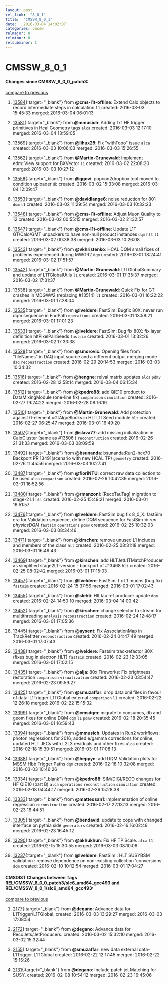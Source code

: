 ```yaml
---
layout: post
rel_link:  "8_0_1"
title:  "CMSSW_8_0_1"
date:   2016-03-04 14:02:07
categories: cmssw
relmajor: 8
relminor: 0
relsubminor: 1
---
```


# CMSSW_8_0_1
#### Changes since CMSSW_8_0_0_patch3:

[compare to previous](https://github.com/cms-sw/cmssw/compare/CMSSW_8_0_0_patch3...CMSSW_8_0_1)



1. [13584](http://github.com/cms-sw/cmssw/pull/13584){:target="_blank"}  from **@cms-l1t-offline**: Extend Calo objects to record intermediate steps in calculation `l1`  created: 2016-03-03 15:45:33 merged: 2016-03-04 06:01:13

2. [13581](http://github.com/cms-sw/cmssw/pull/13581){:target="_blank"}  from **@mmusich**: Adding 1x1 HF trigger primitives in Hcal Geometry tags `alca`  created: 2016-03-03 12:17:10 merged: 2016-03-04 13:59:05

3. [13569](http://github.com/cms-sw/cmssw/pull/13569){:target="_blank"}  from **@lihux25**: Fix "withTopo" issue `alca`  created: 2016-03-03 10:06:03 merged: 2016-03-03 15:26:55

4. [13562](http://github.com/cms-sw/cmssw/pull/13562){:target="_blank"}  from **@Martin-Grunewald**: Implement edm::View support for BXVector `l1`  created: 2016-03-02 22:08:20 merged: 2016-03-03 10:27:12

5. [13556](http://github.com/cms-sw/cmssw/pull/13556){:target="_blank"}  from **@ggovi**: popcon2dropbox tool moved to condition uploader `db`  created: 2016-03-02 15:33:08 merged: 2016-03-04 12:09:47

6. [13553](http://github.com/cms-sw/cmssw/pull/13553){:target="_blank"}  from **@davidlange6**: noise reduction for 801 `dqm`  `l1`  created: 2016-03-02 11:29:54 merged: 2016-03-03 10:32:23

7. [13548](http://github.com/cms-sw/cmssw/pull/13548){:target="_blank"}  from **@cms-l1t-offline**: Adjust Muon Quality to 12 created: 2016-03-02 00:55:15 merged: 2016-03-02 21:32:57

8. [13547](http://github.com/cms-sw/cmssw/pull/13547){:target="_blank"}  from **@cms-l1t-offline**: Update L1T GT/Calo/GMT unpackers to have non-null product instances `dqm`  `hlt`  `l1`  created: 2016-03-02 00:38:38 merged: 2016-03-03 10:26:08

9. [13543](http://github.com/cms-sw/cmssw/pull/13543){:target="_blank"}  from **@vkhristenko**: HCAL DQM small fixes of problems experienced during MWGR2 `dqm`  created: 2016-03-01 18:24:41 merged: 2016-03-02 17:51:57

10. [13542](http://github.com/cms-sw/cmssw/pull/13542){:target="_blank"}  from **@Martin-Grunewald**:  L1TGlobalSummary and update of L1TGlobalUtils `l1`  created: 2016-03-01 17:35:37 merged: 2016-03-02 17:31:37

11. [13538](http://github.com/cms-sw/cmssw/pull/13538){:target="_blank"}  from **@Martin-Grunewald**: Quick Fix for GT crashes in MDGW#2 (replacing #13514) `l1`  created: 2016-03-01 16:22:22 merged: 2016-03-01 17:28:04

12. [13535](http://github.com/cms-sw/cmssw/pull/13535){:target="_blank"}  from **@lveldere**: FastSim: Bugfix 80X: never run dqm sequence in EndPath `operations`  created: 2016-03-01 13:58:21 merged: 2016-03-01 17:01:23

13. [13533](http://github.com/cms-sw/cmssw/pull/13533){:target="_blank"}  from **@lveldere**: FastSim: Bug fix 80X: fix layer definition hltPixelPairSeeds `fastsim`  created: 2016-03-01 13:32:26 merged: 2016-03-02 17:33:38

14. [13528](http://github.com/cms-sw/cmssw/pull/13528){:target="_blank"}  from **@smorovic**: Opening files from "fileNames" in DAQ input source and a different output merging mode `daq`  `reconstruction`  created: 2016-02-29 20:14:53 merged: 2016-03-03 10:34:32

15. [13516](http://github.com/cms-sw/cmssw/pull/13516){:target="_blank"}  from **@hengne**: relval matrix updates `alca`  `pdmv`  created: 2016-02-28 12:58:14 merged: 2016-03-04 06:15:34

16. [13512](http://github.com/cms-sw/cmssw/pull/13512){:target="_blank"}  from **@kpedro88**: add QIE10 product to DataMixingModule (one-line fix) `comparison`  `simulation`  created: 2016-02-27 19:24:22 merged: 2016-02-28 08:16:19

17. [13510](http://github.com/cms-sw/cmssw/pull/13510){:target="_blank"}  from **@Martin-Grunewald**: Add protection against 0-element uGtAlgoBlocks in HLTL1TSeed module `hlt`  created: 2016-02-27 06:25:47 merged: 2016-03-01 16:49:20

18. [13507](http://github.com/cms-sw/cmssw/pull/13507){:target="_blank"}  from **@slava77**:  add missing initialization in CaloCluster (same as #13506 ) `reconstruction`  created: 2016-02-26 21:31:33 merged: 2016-03-03 08:09:59

19. [13492](http://github.com/cms-sw/cmssw/pull/13492){:target="_blank"}  from **@bsunanda**: bsunanda:Run2-hcx70 Backport PR 13491(scenario with new HCAL TP) `geometry`  created: 2016-02-26 11:45:56 merged: 2016-03-03 10:27:41

20. [13487](http://github.com/cms-sw/cmssw/pull/13487){:target="_blank"}  from **@fioriNTU**: correct raw data collection to be used `alca`  `comparison`  created: 2016-02-26 10:42:39 merged: 2016-03-01 16:52:56

21. [13480](http://github.com/cms-sw/cmssw/pull/13480){:target="_blank"}  from **@rmanzoni**: [RecoTauTag] migration to stage-2 L1 `hlt`  created: 2016-02-25 15:49:21 merged: 2016-03-01 16:51:57

22. [13476](http://github.com/cms-sw/cmssw/pull/13476){:target="_blank"}  from **@lveldere**: FastSim bug fix 8_0_X: fastSim era for Validation sequence, define DQM sequence for FastSim => _run physicsDQM_ `fastsim`  `operations`  `pdmv`  created: 2016-02-25 10:32:03 merged: 2016-03-03 08:34:46

23. [13471](http://github.com/cms-sw/cmssw/pull/13471){:target="_blank"}  from **@kirschen**: remove unused L1 includes and members of the class `hlt`  created: 2016-02-25 08:31:18 merged: 2016-03-01 16:49:43

24. [13469](http://github.com/cms-sw/cmssw/pull/13469){:target="_blank"}  from **@kirschen**: add HLTJetL1TMatchProducer as simplified stage2L1-version - backport of #13468 `hlt`  created: 2016-02-25 08:02:42 merged: 2016-03-01 17:15:03

25. [13457](http://github.com/cms-sw/cmssw/pull/13457){:target="_blank"}  from **@lveldere**: FastSim: fix L1 muons (bug fix) `fastsim`  created: 2016-02-24 15:37:56 merged: 2016-03-01 17:02:43

26. [13455](http://github.com/cms-sw/cmssw/pull/13455){:target="_blank"}  from **@slehti**: Hlt tau ref producer update `dqm`  created: 2016-02-24 14:50:10 merged: 2016-03-04 14:00:42

27. [13452](http://github.com/cms-sw/cmssw/pull/13452){:target="_blank"}  from **@kirschen**: change selector to stream for multithreading `analysis`  `reconstruction`  created: 2016-02-24 12:48:17 merged: 2016-03-01 17:05:36

28. [13445](http://github.com/cms-sw/cmssw/pull/13445){:target="_blank"}  from **@aysent**: Fix AssociationMap in TrackRefitter `reconstruction`  created: 2016-02-24 04:47:49 merged: 2016-03-01 17:07:43

29. [13438](http://github.com/cms-sw/cmssw/pull/13438){:target="_blank"}  from **@lveldere**: Fastsim trackrefactor 80X (fixes bug in electron HLT) `fastsim`  created: 2016-02-23 12:33:05 merged: 2016-03-01 17:02:15

30. [13435](http://github.com/cms-sw/cmssw/pull/13435){:target="_blank"}  from **@alja**: 80x Fireworks: Fix brightness restoration `comparison`  `visualization`  created: 2016-02-23 03:54:47 merged: 2016-02-23 09:59:27

31. [13425](http://github.com/cms-sw/cmssw/pull/13425){:target="_blank"}  from **@smuzaffar**: drop data xml files in favour of data-L1Trigger-L1TGlobal external `comparison`  `l1`  created: 2016-02-22 12:26:18 merged: 2016-02-22 15:15:32

32. [13399](http://github.com/cms-sw/cmssw/pull/13399){:target="_blank"}  from **@cmsdqm**: migrate to consumes, db and geom fixes for online DQM `dqm`  `l1`  `pdmv`  created: 2016-02-18 20:35:45 merged: 2016-03-01 16:59:43

33. [13394](http://github.com/cms-sw/cmssw/pull/13394){:target="_blank"}  from **@mmusich**: Updates in Run2 workflows: photon regressions for 2016, added e/gamma corrections for online, updated HLT JECs with L2L3 residuals and other fixes `alca`  created: 2016-02-18 15:30:51 merged: 2016-03-01 17:08:13

34. [13388](http://github.com/cms-sw/cmssw/pull/13388){:target="_blank"}  from **@heppye**: add DQM Validation plots for MSSM Hbb Trigger Paths `dqm`  created: 2016-02-18 10:32:08 merged: 2016-03-03 10:46:26

35. [13334](http://github.com/cms-sw/cmssw/pull/13334){:target="_blank"}  from **@kpedro88**: SIM/DIGI/RECO changes for HF QIE10 (part B) `alca`  `operations`  `reconstruction`  `simulation`  created: 2016-02-18 04:44:17 merged: 2016-02-26 15:28:38

36. [13333](http://github.com/cms-sw/cmssw/pull/13333){:target="_blank"}  from **@matteosan1**: Implementation of online regression `reconstruction`  created: 2016-02-17 22:13:13 merged: 2016-02-23 16:44:51

37. [13305](http://github.com/cms-sw/cmssw/pull/13305){:target="_blank"}  from **@bendavid**: update to cope with changed interface on pythia side `generators`  created: 2016-02-16 16:02:48 merged: 2016-02-23 16:45:12

38. [13290](http://github.com/cms-sw/cmssw/pull/13290){:target="_blank"}  from **@akhukhun**: Fix HF TP Scale. `alca`  `l1`  created: 2016-02-15 15:30:55 merged: 2016-03-03 08:10:06

39. [13237](http://github.com/cms-sw/cmssw/pull/13237){:target="_blank"}  from **@lveldere**: FastSim : HLT SUSYBSM validation : remove dependence on non-existing collection 'conversions' `dqm`  created: 2016-02-10 10:12:54 merged: 2016-03-01 17:04:27

#### CMSDIST Changes between Tags REL/CMSSW_8_0_0_patch3/slc6_amd64_gcc493 and REL/CMSSW_8_0_1/slc6_amd64_gcc493:

[compare to previous](https://github.com/cms-sw/cmsdist/compare/REL/CMSSW_8_0_0_patch3/slc6_amd64_gcc493...REL/CMSSW_8_0_1/slc6_amd64_gcc493)



1. [2177](http://github.com/cms-sw/cmsdist/pull/2177){:target="_blank"}  from **@degano**: Advance data for L1Trigger/L1TGlobal. created: 2016-03-03 13:29:27 merged: 2016-03-03 17:08:54

2. [2172](http://github.com/cms-sw/cmsdist/pull/2172){:target="_blank"}  from **@degano**: Advance data for RecoJets/JetProducers. created: 2016-03-02 15:32:10 merged: 2016-03-02 15:32:44

3. [2155](http://github.com/cms-sw/cmsdist/pull/2155){:target="_blank"}  from **@smuzaffar**: new data external data-L1Trigger-L1TGlobal created: 2016-02-22 12:17:45 merged: 2016-02-22 15:15:26

4. [2131](http://github.com/cms-sw/cmsdist/pull/2131){:target="_blank"}  from **@degano**: Include patch jet Matching for SUSY. created: 2016-02-08 10:54:12 merged: 2016-02-23 16:45:06
